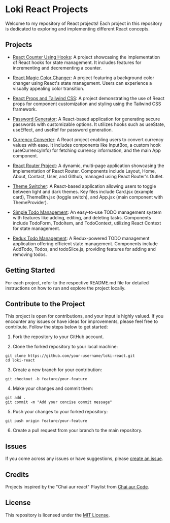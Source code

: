 # Loki React Projects

Welcome to my repository of React projects! Each project in this repository is dedicated to exploring and implementing different React concepts.

## Projects

- [React Counter Using Hooks](React%20Counter%20Using%20Hooks/): A project showcasing the implementation of React hooks for state management. It includes features for incrementing and decrementing a counter.

- [React Magic Color Changer](hooks/React%20Magic%20Color%20Changer/): A project featuring a background color changer using React's state management. Users can experience a visually appealing color transition.

- [React Props and Tailwind CSS](React%20Props%20and%20Tailwind%20CSS): A project demonstrating the use of React props for component customization and styling using the Tailwind CSS framework.

- [Password Generator](Password%20Generator/): A React-based application for generating secure passwords with customizable options. It utilizes hooks such as useState, useEffect, and useRef for password generation.

- [Currency Converter](Currency%20Converter/): A React project enabling users to convert currency values with ease. It includes components like InputBox, a custom hook (useCurrencyInfo) for fetching currency information, and the main App component.

- [React Router Project](React%20Router%20Project/): A dynamic, multi-page application showcasing the implementation of React Router. Components include Layout, Home, About, Contact, User, and Github, managed using React Router's Outlet.

- [Theme Switcher](Theme%20Switcher/): A React-based application allowing users to toggle between light and dark themes. Key files include Card.jsx (example card), ThemeBtn.jsx (toggle switch), and App.jsx (main component with ThemeProvider).

- [Simple Todo Management](Simple%20Todo%20Management/): An easy-to-use TODO management system with features like adding, editing, and deleting tasks. Components include TodoForm, TodoItem, and TodoContext, utilizing React Context for state management.

- [Redux Todo Management](Redux%20Todo%20Management/): A Redux-powered TODO management application offering efficient state management. Components include AddTodo, Todos, and todoSlice.js, providing features for adding and removing todos.

## Getting Started

For each project, refer to the respective README.md file for detailed instructions on how to run and explore the project locally.

## Contribute to the Project

This project is open for contributions, and your input is highly valued. If you encounter any issues or have ideas for improvements, please feel free to contribute. Follow the steps below to get started:

1. Fork the repository to your GitHub account.

2. Clone the forked repository to your local machine:

```
git clone https://github.com/your-username/loki-react.git
cd loki-react
```

3. Create a new branch for your contribution:

```
git checkout -b feature/your-feature
```

4. Make your changes and commit them:

```
git add .
git commit -m "Add your concise commit message"
```

5. Push your changes to your forked repository:

```
git push origin feature/your-feature
```

6. Create a pull request from your branch to the main repository.

## Issues

If you come across any issues or have suggestions, please [create an issue](https://github.com/lokeshwar777/loki-react/issues).

## Credits

Projects inspired by the "Chai aur react" Playlist from [Chai aur Code](https://www.youtube.com/@chaiaurcode).

## License

This repository is licensed under the [MIT License](LICENSE).
